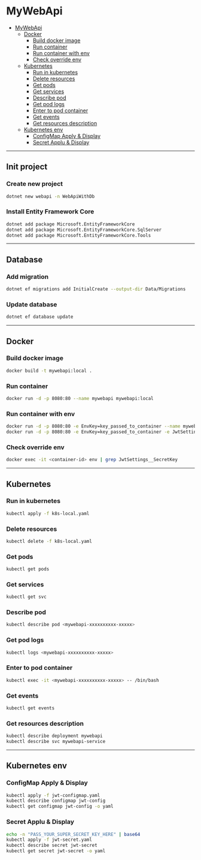 # MyWebApi
- [MyWebApi](#mywebapi)
  - [Docker](#docker)
    - [Build docker image](#build-docker-image)
    - [Run container](#run-container)
    - [Run container with env](#run-container-with-env)
    - [Check override env](#check-override-env)
  - [Kubernetes](#kubernetes)
    - [Run in kubernetes](#run-in-kubernetes)
    - [Delete resources](#delete-resources)
    - [Get pods](#get-pods)
    - [Get services](#get-services)
    - [Describe pod](#describe-pod)
    - [Get pod logs](#get-pod-logs)
    - [Enter to pod container](#enter-to-pod-container)
    - [Get events](#get-events)
    - [Get resources description](#get-resources-description)
  - [Kubernetes env](#kubernetes-env)
    - [ConfigMap Apply \& Display](#configmap-apply--display)
    - [Secret Applu \& Display](#secret-applu--display)

---

## Init project

### Create new project
```bash
dotnet new webapi -n WebApiWithDb
```

### Install Entity Framework Core
```bash
dotnet add package Microsoft.EntityFrameworkCore
dotnet add package Microsoft.EntityFrameworkCore.SqlServer
dotnet add package Microsoft.EntityFrameworkCore.Tools
```

---

## Database
### Add migration
```bash
dotnet ef migrations add InitialCreate --output-dir Data/Migrations
```

### Update database
```bash
dotnet ef database update
```

---

## Docker
### Build docker image 
```bash
docker build -t mywebapi:local .
```

### Run container
```bash
docker run -d -p 8080:80 --name mywebapi mywebapi:local
```

### Run container with env
```bash
docker run -d -p 8080:80 -e EnvKey=key_passed_to_container --name mywebapi mywebapi:local
docker run -d -p 8080:80 -e EnvKey=key_passed_to_container -e JwtSettings__SecretKey="NewSuperSecretKey12345" --name mywebapi mywebapi:local
```

### Check override env
```bash
docker exec -it <container-id> env | grep JwtSettings__SecretKey
```
---

## Kubernetes
### Run in kubernetes
```bash
kubectl apply -f k8s-local.yaml
```

### Delete resources
```bash
kubectl delete -f k8s-local.yaml
```

### Get pods
```bash
kubectl get pods
```

### Get services
```bash
kubectl get svc
```

### Describe pod
```bash
kubectl describe pod <mywebapi-xxxxxxxxxx-xxxxx>
```

### Get pod logs
```bash
kubectl logs <mywebapi-xxxxxxxxxx-xxxxx>
```

### Enter to pod container
```bash
kubectl exec -it <mywebapi-xxxxxxxxxx-xxxxx> -- /bin/bash
```

### Get events
```bash
kubectl get events
```

### Get resources description
```bash
kubectl describe deployment mywebapi
kubectl describe svc mywebapi-service
```

---

## Kubernetes env

### ConfigMap Apply & Display
```bash
kubectl apply -f jwt-configmap.yaml
kubectl describe configmap jwt-config
kubectl get configmap jwt-config -o yaml
```

### Secret Applu & Display
```bash
echo -n "PASS_YOUR_SUPER_SECRET_KEY_HERE" | base64
kubectl apply -f jwt-secret.yaml
kubectl describe secret jwt-secret
kubectl get secret jwt-secret -o yaml
```